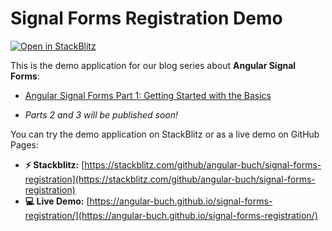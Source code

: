 # Signal Forms Registration Demo


[![Open in StackBlitz](https://developer.stackblitz.com/img/open_in_stackblitz.svg)](https://stackblitz.com/github/angular-buch/signal-forms-registration)


This is the demo application for our blog series about **Angular Signal Forms**:

- [Angular Signal Forms Part 1: Getting Started with the Basics](https://angular-buch.com/blog/2025-10-signal-forms-part1)

- *Parts 2 and 3 will be published soon!*


You can try the demo application on StackBlitz or as a live demo on GitHub Pages:

- **⚡️ Stackblitz:** [https://stackblitz.com/github/angular-buch/signal-forms-registration](https://stackblitz.com/github/angular-buch/signal-forms-registration)
- **💻 Live Demo:** [https://angular-buch.github.io/signal-forms-registration/](https://angular-buch.github.io/signal-forms-registration/)
